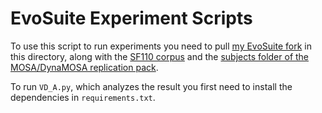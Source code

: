 # EvoSuite Experiment Scripts

To use this script to run experiments you need to pull [my EvoSuite fork](https://github.com/kevNii/evosuite) in this directory, along with the [SF110 corpus](http://evosuite.org/experimental-data/) and the [subjects folder of the MOSA/DynaMOSA replication pack](https://selab.fbk.eu/kifetew/downloads/subjects-icst15.tar).

To run `VD_A.py`, which analyzes the result you first need to install the dependencies in `requirements.txt`.
